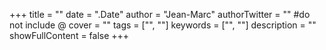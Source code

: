 +++
title = ""
date = ".Date"
author = "Jean-Marc"
authorTwitter = "" #do not include @
cover = ""
tags = ["", ""]
keywords = ["", ""]
description = ""
showFullContent = false
+++
